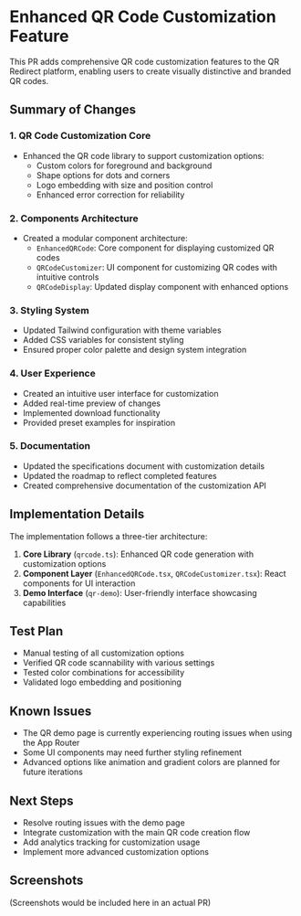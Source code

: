 # Enhanced QR Code Customization Feature

This PR adds comprehensive QR code customization features to the QR Redirect platform, enabling users to create visually distinctive and branded QR codes.

## Summary of Changes

### 1. QR Code Customization Core
- Enhanced the QR code library to support customization options:
  - Custom colors for foreground and background
  - Shape options for dots and corners
  - Logo embedding with size and position control
  - Enhanced error correction for reliability

### 2. Components Architecture
- Created a modular component architecture:
  - `EnhancedQRCode`: Core component for displaying customized QR codes
  - `QRCodeCustomizer`: UI component for customizing QR codes with intuitive controls
  - `QRCodeDisplay`: Updated display component with enhanced options

### 3. Styling System
- Updated Tailwind configuration with theme variables
- Added CSS variables for consistent styling
- Ensured proper color palette and design system integration

### 4. User Experience
- Created an intuitive user interface for customization
- Added real-time preview of changes
- Implemented download functionality
- Provided preset examples for inspiration

### 5. Documentation
- Updated the specifications document with customization details
- Updated the roadmap to reflect completed features
- Created comprehensive documentation of the customization API

## Implementation Details

The implementation follows a three-tier architecture:

1. **Core Library** (`qrcode.ts`): Enhanced QR code generation with customization options
2. **Component Layer** (`EnhancedQRCode.tsx`, `QRCodeCustomizer.tsx`): React components for UI interaction
3. **Demo Interface** (`qr-demo`): User-friendly interface showcasing capabilities

## Test Plan

- Manual testing of all customization options
- Verified QR code scannability with various settings
- Tested color combinations for accessibility
- Validated logo embedding and positioning

## Known Issues

- The QR demo page is currently experiencing routing issues when using the App Router
- Some UI components may need further styling refinement
- Advanced options like animation and gradient colors are planned for future iterations

## Next Steps

- Resolve routing issues with the demo page
- Integrate customization with the main QR code creation flow
- Add analytics tracking for customization usage
- Implement more advanced customization options

## Screenshots

(Screenshots would be included here in an actual PR) 